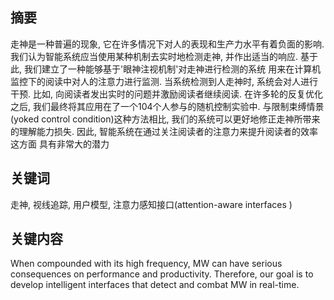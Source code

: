 ## 摘要

走神是一种普遍的现象,
它在许多情况下对人的表现和生产力水平有着负面的影响.
我们认为智能系统应当使用某种机制去实时地检测走神,
并作出适当的响应.
基于此, 我们建立了一种能够基于'眼神注视机制'对走神进行检测的系统
用来在计算机监控下的阅读中对人的注意力进行监测.
当系统检测到人走神时, 系统会对人进行干预.
比如, 向阅读者发出实时的问题并激励阅读者继续阅读.
在许多轮的反复优化之后,
我们最终将其应用在了一个104个人参与的随机控制实验中.
与限制束缚情景(yoked control condition)这种方法相比, 
我们的系统可以更好地修正走神所带来的理解能力损失.
因此, 智能系统在通过关注阅读者的注意力来提升阅读者的效率这方面
具有非常大的潜力

## 关键词

走神, 视线追踪, 用户模型, 注意力感知接口(attention-aware interfaces )

## 关键内容
When compounded with its high  frequency, MW can have serious consequences on  performance and productivity.
Therefore, our goal is to  develop intelligent interfaces that detect and  combat MW in real-time.

